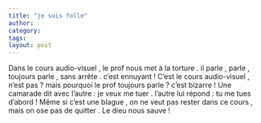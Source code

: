 ```yaml
---
title: "je suis folle"
author:
category: 
tags: 
layout: post
---
```

Dans le cours audio-visuel , le prof nous met à la torture . il parle , parle , toujours parle , sans arrête . c’est ennuyant !
C’est le cours audio-visuel , n’est pas ? mais pourquoi le prof toujours parle ? c’est bizarre !
Une camarade dit avec l’autre : je veux me tuer . l’autre lui répond : tu me tues d’abord !
Même si c’est une blague , on ne veut pas rester dans ce cours , mais on ose pas de quitter .
Le dieu nous sauve !

